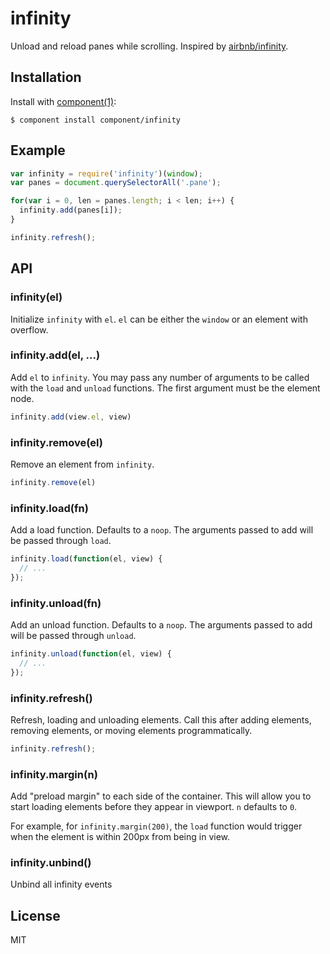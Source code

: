 
# infinity

  Unload and reload panes while scrolling. Inspired by [airbnb/infinity](http://github.com/airbnb/infinity).

## Installation

  Install with [component(1)](http://component.io):

    $ component install component/infinity

## Example

```js
var infinity = require('infinity')(window);
var panes = document.querySelectorAll('.pane');

for(var i = 0, len = panes.length; i < len; i++) {
  infinity.add(panes[i]);
}

infinity.refresh();
```

## API

### infinity(el)

  Initialize `infinity` with `el`. `el` can be either the `window` or an element with overflow.

### infinity.add(el, ...)

  Add `el` to `infinity`. You may pass any number of arguments
  to be called with the `load` and `unload` functions. The
  first argument must be the element node.

```js
infinity.add(view.el, view)
```

### infinity.remove(el)

  Remove an element from `infinity`.

```js
infinity.remove(el)
```

### infinity.load(fn)

  Add a load function. Defaults to a `noop`.
  The arguments passed to add will be passed
  through `load`.

```js
infinity.load(function(el, view) {
  // ...
});
```

### infinity.unload(fn)

  Add an unload function. Defaults to a `noop`.
  The arguments passed to add will be passed
  through `unload`.

```js
infinity.unload(function(el, view) {
  // ...
});
```

### infinity.refresh()

  Refresh, loading and unloading elements. Call this
  after adding elements, removing elements, or moving
  elements programmatically.

```js
infinity.refresh();
```

### infinity.margin(n)

  Add "preload margin" to each side of the container.
  This will allow you to start loading elements before
  they appear in viewport. `n` defaults to `0`.

  For example, for `infinity.margin(200)`, the `load`
  function would trigger when the element is within
  200px from being in view.

### infinity.unbind()

  Unbind all infinity events

## License

  MIT
